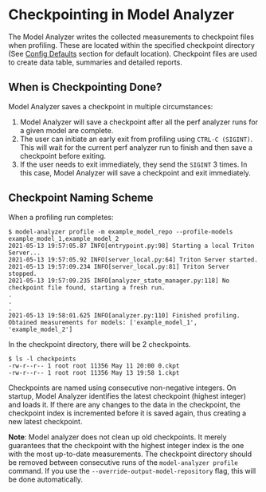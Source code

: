 <!--
Copyright (c) 2020-2021, NVIDIA CORPORATION & AFFILIATES. All rights reserved.

Licensed under the Apache License, Version 2.0 (the "License");
you may not use this file except in compliance with the License.
You may obtain a copy of the License at

    http://www.apache.org/licenses/LICENSE-2.0

Unless required by applicable law or agreed to in writing, software
distributed under the License is distributed on an "AS IS" BASIS,
WITHOUT WARRANTIES OR CONDITIONS OF ANY KIND, either express or implied.
See the License for the specific language governing permissions and
limitations under the License.
-->

# Checkpointing in Model Analyzer

The Model Analyzer writes the collected measurements to checkpoint files when profiling. These are
located within the specified checkpoint directory (See [Config
Defaults](./config.md#Config-Defaults) section for default location). Checkpoint files are used to create data table, summaries and detailed reports.

## When is Checkpointing Done?

Model Analyzer saves a checkpoint in multiple circumstances:
1. Model Analyzer will save a checkpoint after all the perf
   analyzer runs for a given model are complete.
2. The user can initiate an early exit from profiling using `CTRL-C
   (SIGINT)`. This will wait for the current perf analyzer run to finish and
   then save a checkpoint before exiting.
3. If the user needs to exit immediately, they send the `SIGINT` 3 times. In
   this case, Model Analyzer will save a checkpoint and exit immediately.

## Checkpoint Naming Scheme

When a profiling run completes:

```
$ model-analyzer profile -m example_model_repo --profile-models example_model_1,example_model_2
2021-05-13 19:57:05.87 INFO[entrypoint.py:98] Starting a local Triton Server...
2021-05-13 19:57:05.92 INFO[server_local.py:64] Triton Server started.
2021-05-13 19:57:09.234 INFO[server_local.py:81] Triton Server stopped.
2021-05-13 19:57:09.235 INFO[analyzer_state_manager.py:118] No checkpoint file found, starting a fresh run.
.
.
.
2021-05-13 19:58:01.625 INFO[analyzer.py:110] Finished profiling. Obtained measurements for models: ['example_model_1', 'example_model_2']

```

In the checkpoint directory, there will be 2 checkpoints.

```
$ ls -l checkpoints
-rw-r--r-- 1 root root 11356 May 11 20:00 0.ckpt
-rw-r--r-- 1 root root 11356 May 13 19:58 1.ckpt
```

Checkpoints are named using consecutive non-negative integers. On startup, Model
Analyzer identifies the latest checkpoint (highest integer) and loads it. If
there are any changes to the data in the checkpoint, the checkpoint index is
incremented before it is saved again, thus creating a new latest checkpoint. 

**Note**: Model analyzer does not clean up old checkpoints. It merely guarantees
that the checkpoint with the highest integer index is the one with the most
up-to-date measurements. The checkpoint directory should be removed between
consecutive runs of the `model-analyzer profile` command. If you use the
`--override-output-model-repository` flag, this will be done automatically.
